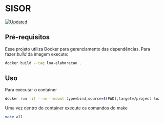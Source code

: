 # SISOR

[![Updated](https://github.com/splor-mg/loa-dados-2024/actions/workflows/all.yaml/badge.svg)](https://github.com/splor-mg/loa-dados-2024/actions/)

## Pré-requisitos

Esse projeto utiliza Docker para gerenciamento das dependências. Para fazer _build_  da imagem execute:

```bash
docker build --tag loa-elaboracao .
```

## Uso

Para executar o container

```bash
docker run -it --rm --mount type=bind,source=$(PWD),target=/project loa-elaboracao bash
```

Uma vez dentro do container execute os comandos do make

```bash
make all
```
